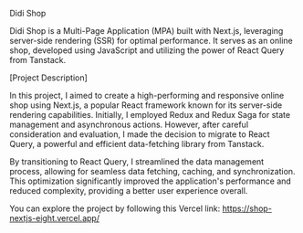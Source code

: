 Didi Shop

Didi Shop is a Multi-Page Application (MPA) built with Next.js, leveraging server-side rendering (SSR) for optimal performance. It serves as an online shop, developed using JavaScript and utilizing the power of React Query from Tanstack.

[Project Description]

In this project, I aimed to create a high-performing and responsive online shop using Next.js, a popular React framework known for its server-side rendering capabilities. Initially, I employed Redux and Redux Saga for state management and asynchronous actions. However, after careful consideration and evaluation, I made the decision to migrate to React Query, a powerful and efficient data-fetching library from Tanstack.

By transitioning to React Query, I streamlined the data management process, allowing for seamless data fetching, caching, and synchronization. This optimization significantly improved the application's performance and reduced complexity, providing a better user experience overall.

You can explore the project by following this Vercel link: https://shop-nextjs-eight.vercel.app/
